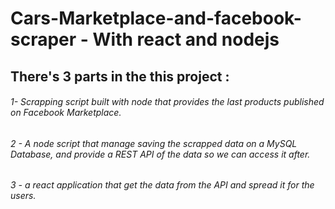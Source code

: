 # Cars-Marketplace-and-facebook-scraper - With react and nodejs


## There's 3 parts in the this project :

###### 1- Scrapping script built with node that provides the last products published on Facebook Marketplace.
 
 
###### 2 - A node script that manage saving the scrapped data on a MySQL Database, and provide a REST API of the data so we can access it after.
 
 
###### 3 - a react application that get the data from the API and spread it for the users.
